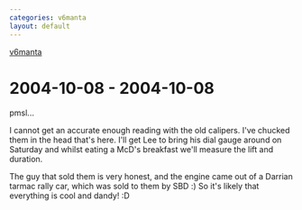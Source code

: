 ```yaml
---
categories: v6manta
layout: default
---
```


[v6manta](/v6manta)

# 2004-10-08 - 2004-10-08 
pmsl...

I cannot get an accurate enough reading with the old calipers. I've chucked them in the head that's here. I'll get Lee to bring his dial gauge around on Saturday and whilst eating a McD's breakfast we'll measure the lift and duration.

The guy that sold them is very honest, and the engine came out of a Darrian tarmac rally car, which was sold to them by SBD :) So it's likely that everything is cool and dandy! :D